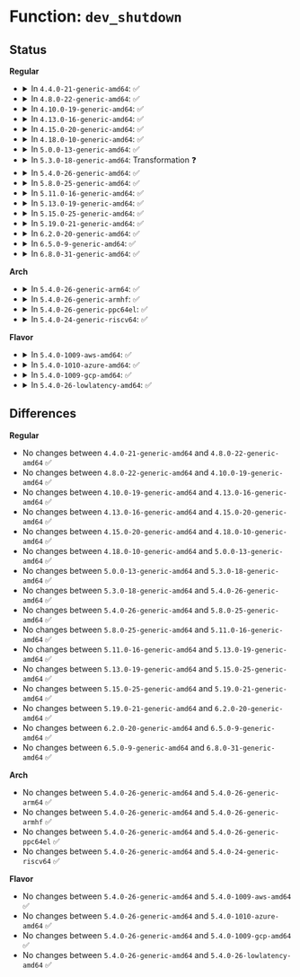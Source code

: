# Function: <code>dev_shutdown</code>

## Status
<b>Regular</b>
<ul>
<li>
<details>
<summary>In <code>4.4.0-21-generic-amd64</code>: ✅</summary>

```c
void dev_shutdown(struct net_device * dev)
```

```json
{
  "name": "dev_shutdown",
  "collision_type": "Unique Global",
  "inline_type": "No",
  "funcs": [
    {
      "addr": 18446744071586455328,
      "name": "dev_shutdown",
      "external": true,
      "loc": "net/sched/sch_generic.c:941",
      "file": "net/sched/sch_generic.c",
      "inline": "seen, unknown",
      "caller_inline": [],
      "caller_func": [
        "net/core/dev.c:rollback_registered_many"
      ]
    }
  ],
  "symbols": [
    {
      "addr": 18446744071586455328,
      "name": "dev_shutdown",
      "section": ".text",
      "bind": "STB_GLOBAL",
      "size": 194
    }
  ]
}
```
</details>
</li>
<li>
<details>
<summary>In <code>4.8.0-22-generic-amd64</code>: ✅</summary>

```c
void dev_shutdown(struct net_device * dev)
```

```json
{
  "name": "dev_shutdown",
  "collision_type": "Unique Global",
  "inline_type": "No",
  "funcs": [
    {
      "addr": 18446744071586901440,
      "name": "dev_shutdown",
      "external": true,
      "loc": "net/sched/sch_generic.c:968",
      "file": "net/sched/sch_generic.c",
      "inline": "seen, unknown",
      "caller_inline": [],
      "caller_func": [
        "net/core/dev.c:rollback_registered_many"
      ]
    }
  ],
  "symbols": [
    {
      "addr": 18446744071586901440,
      "name": "dev_shutdown",
      "section": ".text",
      "bind": "STB_GLOBAL",
      "size": 187
    }
  ]
}
```
</details>
</li>
<li>
<details>
<summary>In <code>4.10.0-19-generic-amd64</code>: ✅</summary>

```c
void dev_shutdown(struct net_device * dev)
```

```json
{
  "name": "dev_shutdown",
  "collision_type": "Unique Global",
  "inline_type": "No",
  "funcs": [
    {
      "addr": 18446744071587095616,
      "name": "dev_shutdown",
      "external": true,
      "loc": "net/sched/sch_generic.c:976",
      "file": "net/sched/sch_generic.c",
      "inline": "seen, unknown",
      "caller_inline": [],
      "caller_func": [
        "net/core/dev.c:rollback_registered_many"
      ]
    }
  ],
  "symbols": [
    {
      "addr": 18446744071587095616,
      "name": "dev_shutdown",
      "section": ".text",
      "bind": "STB_GLOBAL",
      "size": 187
    }
  ]
}
```
</details>
</li>
<li>
<details>
<summary>In <code>4.13.0-16-generic-amd64</code>: ✅</summary>

```c
void dev_shutdown(struct net_device * dev)
```

```json
{
  "name": "dev_shutdown",
  "collision_type": "Unique Global",
  "inline_type": "No",
  "funcs": [
    {
      "addr": 18446744071587224208,
      "name": "dev_shutdown",
      "external": true,
      "loc": "net/sched/sch_generic.c:976",
      "file": "net/sched/sch_generic.c",
      "inline": "seen, unknown",
      "caller_inline": [],
      "caller_func": [
        "net/core/dev.c:rollback_registered_many"
      ]
    }
  ],
  "symbols": [
    {
      "addr": 18446744071587224208,
      "name": "dev_shutdown",
      "section": ".text",
      "bind": "STB_GLOBAL",
      "size": 172
    }
  ]
}
```
</details>
</li>
<li>
<details>
<summary>In <code>4.15.0-20-generic-amd64</code>: ✅</summary>

```c
void dev_shutdown(struct net_device * dev)
```

```json
{
  "name": "dev_shutdown",
  "collision_type": "Unique Global",
  "inline_type": "No",
  "funcs": [
    {
      "addr": 18446744071587739312,
      "name": "dev_shutdown",
      "external": true,
      "loc": "net/sched/sch_generic.c:1010",
      "file": "net/sched/sch_generic.c",
      "inline": "seen, unknown",
      "caller_inline": [],
      "caller_func": [
        "net/core/dev.c:rollback_registered_many"
      ]
    }
  ],
  "symbols": [
    {
      "addr": 18446744071587739312,
      "name": "dev_shutdown",
      "section": ".text",
      "bind": "STB_GLOBAL",
      "size": 172
    }
  ]
}
```
</details>
</li>
<li>
<details>
<summary>In <code>4.18.0-10-generic-amd64</code>: ✅</summary>

```c
void dev_shutdown(struct net_device * dev)
```

```json
{
  "name": "dev_shutdown",
  "collision_type": "Unique Global",
  "inline_type": "No",
  "funcs": [
    {
      "addr": 18446744071588076768,
      "name": "dev_shutdown",
      "external": true,
      "loc": "net/sched/sch_generic.c:1277",
      "file": "net/sched/sch_generic.c",
      "inline": "seen, unknown",
      "caller_inline": [],
      "caller_func": [
        "net/core/dev.c:dev_change_net_namespace",
        "net/core/dev.c:rollback_registered_many"
      ]
    }
  ],
  "symbols": [
    {
      "addr": 18446744071588076768,
      "name": "dev_shutdown",
      "section": ".text",
      "bind": "STB_GLOBAL",
      "size": 172
    }
  ]
}
```
</details>
</li>
<li>
<details>
<summary>In <code>5.0.0-13-generic-amd64</code>: ✅</summary>

```c
void dev_shutdown(struct net_device * dev)
```

```json
{
  "name": "dev_shutdown",
  "collision_type": "Unique Global",
  "inline_type": "No",
  "funcs": [
    {
      "addr": 18446744071588253360,
      "name": "dev_shutdown",
      "external": true,
      "loc": "net/sched/sch_generic.c:1314",
      "file": "net/sched/sch_generic.c",
      "inline": "seen, unknown",
      "caller_inline": [],
      "caller_func": [
        "net/core/dev.c:dev_change_net_namespace",
        "net/core/dev.c:rollback_registered_many"
      ]
    }
  ],
  "symbols": [
    {
      "addr": 18446744071588253360,
      "name": "dev_shutdown",
      "section": ".text",
      "bind": "STB_GLOBAL",
      "size": 172
    }
  ]
}
```
</details>
</li>
<li>
<details>
<summary>In <code>5.3.0-18-generic-amd64</code>: Transformation ❓</summary>

```c
void dev_shutdown(struct net_device * dev)
```

```json
{
  "name": "dev_shutdown",
  "collision_type": "Unique Global",
  "inline_type": "No",
  "funcs": [
    {
      "addr": 0,
      "name": "dev_shutdown",
      "external": true,
      "loc": "net/sched/sch_generic.c:1309",
      "file": "net/sched/sch_generic.c",
      "inline": "seen, unknown",
      "caller_inline": [],
      "caller_func": [
        "net/core/dev.c:dev_change_net_namespace",
        "net/core/dev.c:rollback_registered_many"
      ]
    }
  ],
  "symbols": [
    {
      "addr": 18446744071588644723,
      "name": "dev_shutdown.cold",
      "section": ".text",
      "bind": "STB_LOCAL",
      "size": 19
    },
    {
      "addr": 18446744071588644496,
      "name": "dev_shutdown",
      "section": ".text",
      "bind": "STB_GLOBAL",
      "size": 176
    }
  ]
}
```
</details>
</li>
<li>
<details>
<summary>In <code>5.4.0-26-generic-amd64</code>: ✅</summary>

```c
void dev_shutdown(struct net_device * dev)
```

```json
{
  "name": "dev_shutdown",
  "collision_type": "Unique Global",
  "inline_type": "No",
  "funcs": [
    {
      "addr": 18446744071588866880,
      "name": "dev_shutdown",
      "external": true,
      "loc": "net/sched/sch_generic.c:1306",
      "file": "net/sched/sch_generic.c",
      "inline": "seen, unknown",
      "caller_inline": [],
      "caller_func": [
        "net/core/dev.c:dev_change_net_namespace",
        "net/core/dev.c:rollback_registered_many"
      ]
    }
  ],
  "symbols": [
    {
      "addr": 18446744071588866880,
      "name": "dev_shutdown",
      "section": ".text",
      "bind": "STB_GLOBAL",
      "size": 179
    }
  ]
}
```
</details>
</li>
<li>
<details>
<summary>In <code>5.8.0-25-generic-amd64</code>: ✅</summary>

```c
void dev_shutdown(struct net_device * dev)
```

```json
{
  "name": "dev_shutdown",
  "collision_type": "Unique Global",
  "inline_type": "No",
  "funcs": [
    {
      "addr": 18446744071589751072,
      "name": "dev_shutdown",
      "external": true,
      "loc": "net/sched/sch_generic.c:1330",
      "file": "net/sched/sch_generic.c",
      "inline": "seen, unknown",
      "caller_inline": [],
      "caller_func": [
        "net/core/dev.c:dev_change_net_namespace",
        "net/core/dev.c:rollback_registered_many"
      ]
    }
  ],
  "symbols": [
    {
      "addr": 18446744071589751072,
      "name": "dev_shutdown",
      "section": ".text",
      "bind": "STB_GLOBAL",
      "size": 181
    }
  ]
}
```
</details>
</li>
<li>
<details>
<summary>In <code>5.11.0-16-generic-amd64</code>: ✅</summary>

```c
void dev_shutdown(struct net_device * dev)
```

```json
{
  "name": "dev_shutdown",
  "collision_type": "Unique Global",
  "inline_type": "No",
  "funcs": [
    {
      "addr": 18446744071589784064,
      "name": "dev_shutdown",
      "external": true,
      "loc": "net/sched/sch_generic.c:1317",
      "file": "net/sched/sch_generic.c",
      "inline": "seen, unknown",
      "caller_inline": [],
      "caller_func": [
        "net/core/dev.c:dev_change_net_namespace",
        "net/core/dev.c:rollback_registered_many"
      ]
    }
  ],
  "symbols": [
    {
      "addr": 18446744071589784064,
      "name": "dev_shutdown",
      "section": ".text",
      "bind": "STB_GLOBAL",
      "size": 181
    }
  ]
}
```
</details>
</li>
<li>
<details>
<summary>In <code>5.13.0-19-generic-amd64</code>: ✅</summary>

```c
void dev_shutdown(struct net_device * dev)
```

```json
{
  "name": "dev_shutdown",
  "collision_type": "Unique Global",
  "inline_type": "No",
  "funcs": [
    {
      "addr": 18446744071589687952,
      "name": "dev_shutdown",
      "external": true,
      "loc": "net/sched/sch_generic.c:1363",
      "file": "net/sched/sch_generic.c",
      "inline": "seen, unknown",
      "caller_inline": [],
      "caller_func": [
        "net/core/dev.c:__dev_change_net_namespace",
        "net/core/dev.c:unregister_netdevice_many"
      ]
    }
  ],
  "symbols": [
    {
      "addr": 18446744071589687952,
      "name": "dev_shutdown",
      "section": ".text",
      "bind": "STB_GLOBAL",
      "size": 181
    }
  ]
}
```
</details>
</li>
<li>
<details>
<summary>In <code>5.15.0-25-generic-amd64</code>: ✅</summary>

```c
void dev_shutdown(struct net_device * dev)
```

```json
{
  "name": "dev_shutdown",
  "collision_type": "Unique Global",
  "inline_type": "No",
  "funcs": [
    {
      "addr": 18446744071590445296,
      "name": "dev_shutdown",
      "external": true,
      "loc": "net/sched/sch_generic.c:1402",
      "file": "net/sched/sch_generic.c",
      "inline": "seen, unknown",
      "caller_inline": [],
      "caller_func": [
        "net/core/dev.c:__dev_change_net_namespace",
        "net/core/dev.c:unregister_netdevice_many"
      ]
    }
  ],
  "symbols": [
    {
      "addr": 18446744071590445296,
      "name": "dev_shutdown",
      "section": ".text",
      "bind": "STB_GLOBAL",
      "size": 181
    }
  ]
}
```
</details>
</li>
<li>
<details>
<summary>In <code>5.19.0-21-generic-amd64</code>: ✅</summary>

```c
void dev_shutdown(struct net_device * dev)
```

```json
{
  "name": "dev_shutdown",
  "collision_type": "Unique Global",
  "inline_type": "No",
  "funcs": [
    {
      "addr": 18446744071592047280,
      "name": "dev_shutdown",
      "external": true,
      "loc": "net/sched/sch_generic.c:1468",
      "file": "net/sched/sch_generic.c",
      "inline": "seen, unknown",
      "caller_inline": [],
      "caller_func": [
        "net/core/dev.c:__dev_change_net_namespace",
        "net/core/dev.c:unregister_netdevice_many"
      ]
    }
  ],
  "symbols": [
    {
      "addr": 18446744071592047280,
      "name": "dev_shutdown",
      "section": ".text",
      "bind": "STB_GLOBAL",
      "size": 197
    }
  ]
}
```
</details>
</li>
<li>
<details>
<summary>In <code>6.2.0-20-generic-amd64</code>: ✅</summary>

```c
void dev_shutdown(struct net_device * dev)
```

```json
{
  "name": "dev_shutdown",
  "collision_type": "Unique Global",
  "inline_type": "No",
  "funcs": [
    {
      "addr": 18446744071593865440,
      "name": "dev_shutdown",
      "external": true,
      "loc": "net/sched/sch_generic.c:1465",
      "file": "net/sched/sch_generic.c",
      "inline": "seen, unknown",
      "caller_inline": [],
      "caller_func": [
        "net/core/dev.c:__dev_change_net_namespace",
        "net/core/dev.c:unregister_netdevice_many_notify"
      ]
    }
  ],
  "symbols": [
    {
      "addr": 18446744071593865440,
      "name": "dev_shutdown",
      "section": ".text",
      "bind": "STB_GLOBAL",
      "size": 197
    }
  ]
}
```
</details>
</li>
<li>
<details>
<summary>In <code>6.5.0-9-generic-amd64</code>: ✅</summary>

```c
void dev_shutdown(struct net_device * dev)
```

```json
{
  "name": "dev_shutdown",
  "collision_type": "Unique Global",
  "inline_type": "No",
  "funcs": [
    {
      "addr": 18446744071594240352,
      "name": "dev_shutdown",
      "external": true,
      "loc": "net/sched/sch_generic.c:1473",
      "file": "net/sched/sch_generic.c",
      "inline": "seen, unknown",
      "caller_inline": [],
      "caller_func": [
        "net/core/dev.c:__dev_change_net_namespace",
        "net/core/dev.c:unregister_netdevice_many_notify"
      ]
    }
  ],
  "symbols": [
    {
      "addr": 18446744071594240352,
      "name": "dev_shutdown",
      "section": ".text",
      "bind": "STB_GLOBAL",
      "size": 196
    }
  ]
}
```
</details>
</li>
<li>
<details>
<summary>In <code>6.8.0-31-generic-amd64</code>: ✅</summary>

```c
void dev_shutdown(struct net_device * dev)
```

```json
{
  "name": "dev_shutdown",
  "collision_type": "Unique Global",
  "inline_type": "No",
  "funcs": [
    {
      "addr": 18446744071595037696,
      "name": "dev_shutdown",
      "external": true,
      "loc": "net/sched/sch_generic.c:1477",
      "file": "net/sched/sch_generic.c",
      "inline": "seen, unknown",
      "caller_inline": [],
      "caller_func": [
        "net/core/dev.c:__dev_change_net_namespace",
        "net/core/dev.c:unregister_netdevice_many_notify"
      ]
    }
  ],
  "symbols": [
    {
      "addr": 18446744071595037696,
      "name": "dev_shutdown",
      "section": ".text",
      "bind": "STB_GLOBAL",
      "size": 193
    }
  ]
}
```
</details>
</li>
</ul>
<b>Arch</b>
<ul>
<li>
<details>
<summary>In <code>5.4.0-26-generic-arm64</code>: ✅</summary>

```c
void dev_shutdown(struct net_device * dev)
```

```json
{
  "name": "dev_shutdown",
  "collision_type": "Unique Global",
  "inline_type": "No",
  "funcs": [
    {
      "addr": 18446603336502453600,
      "name": "dev_shutdown",
      "external": true,
      "loc": "net/sched/sch_generic.c:1306",
      "file": "net/sched/sch_generic.c",
      "inline": "seen, unknown",
      "caller_inline": [],
      "caller_func": [
        "net/core/dev.c:dev_change_net_namespace",
        "net/core/dev.c:rollback_registered_many"
      ]
    }
  ],
  "symbols": [
    {
      "addr": 18446603336502453600,
      "name": "dev_shutdown",
      "section": ".text",
      "bind": "STB_GLOBAL",
      "size": 192
    }
  ]
}
```
</details>
</li>
<li>
<details>
<summary>In <code>5.4.0-26-generic-armhf</code>: ✅</summary>

```c
void dev_shutdown(struct net_device * dev)
```

```json
{
  "name": "dev_shutdown",
  "collision_type": "Unique Global",
  "inline_type": "No",
  "funcs": [
    {
      "addr": 3235170072,
      "name": "dev_shutdown",
      "external": true,
      "loc": "net/sched/sch_generic.c:1306",
      "file": "net/sched/sch_generic.c",
      "inline": "seen, unknown",
      "caller_inline": [],
      "caller_func": [
        "net/core/dev.c:dev_change_net_namespace",
        "net/core/dev.c:rollback_registered_many"
      ]
    }
  ],
  "symbols": [
    {
      "addr": 3235170072,
      "name": "dev_shutdown",
      "section": ".text",
      "bind": "STB_GLOBAL",
      "size": 192
    }
  ]
}
```
</details>
</li>
<li>
<details>
<summary>In <code>5.4.0-26-generic-ppc64el</code>: ✅</summary>

```c
void dev_shutdown(struct net_device * dev)
```

```json
{
  "name": "dev_shutdown",
  "collision_type": "Unique Global",
  "inline_type": "No",
  "funcs": [
    {
      "addr": 13835058055296005712,
      "name": "dev_shutdown",
      "external": true,
      "loc": "net/sched/sch_generic.c:1306",
      "file": "net/sched/sch_generic.c",
      "inline": "seen, unknown",
      "caller_inline": [],
      "caller_func": [
        "net/core/dev.c:dev_change_net_namespace",
        "net/core/dev.c:rollback_registered_many"
      ]
    }
  ],
  "symbols": [
    {
      "addr": 13835058055296005712,
      "name": "dev_shutdown",
      "section": ".text",
      "bind": "STB_GLOBAL",
      "size": 236
    }
  ]
}
```
</details>
</li>
<li>
<details>
<summary>In <code>5.4.0-24-generic-riscv64</code>: ✅</summary>

```c
void dev_shutdown(struct net_device * dev)
```

```json
{
  "name": "dev_shutdown",
  "collision_type": "Unique Global",
  "inline_type": "No",
  "funcs": [
    {
      "addr": 18446743936278640172,
      "name": "dev_shutdown",
      "external": true,
      "loc": "net/sched/sch_generic.c:1306",
      "file": "net/sched/sch_generic.c",
      "inline": "seen, unknown",
      "caller_inline": [],
      "caller_func": [
        "net/core/dev.c:dev_change_net_namespace",
        "net/core/dev.c:rollback_registered_many"
      ]
    }
  ],
  "symbols": [
    {
      "addr": 18446743936278640172,
      "name": "dev_shutdown",
      "section": ".text",
      "bind": "STB_GLOBAL",
      "size": 194
    }
  ]
}
```
</details>
</li>
</ul>
<b>Flavor</b>
<ul>
<li>
<details>
<summary>In <code>5.4.0-1009-aws-amd64</code>: ✅</summary>

```c
void dev_shutdown(struct net_device * dev)
```

```json
{
  "name": "dev_shutdown",
  "collision_type": "Unique Global",
  "inline_type": "No",
  "funcs": [
    {
      "addr": 18446744071588473264,
      "name": "dev_shutdown",
      "external": true,
      "loc": "net/sched/sch_generic.c:1306",
      "file": "net/sched/sch_generic.c",
      "inline": "seen, unknown",
      "caller_inline": [],
      "caller_func": [
        "net/core/dev.c:dev_change_net_namespace",
        "net/core/dev.c:rollback_registered_many"
      ]
    }
  ],
  "symbols": [
    {
      "addr": 18446744071588473264,
      "name": "dev_shutdown",
      "section": ".text",
      "bind": "STB_GLOBAL",
      "size": 179
    }
  ]
}
```
</details>
</li>
<li>
<details>
<summary>In <code>5.4.0-1010-azure-amd64</code>: ✅</summary>

```c
void dev_shutdown(struct net_device * dev)
```

```json
{
  "name": "dev_shutdown",
  "collision_type": "Unique Global",
  "inline_type": "No",
  "funcs": [
    {
      "addr": 18446744071588185264,
      "name": "dev_shutdown",
      "external": true,
      "loc": "net/sched/sch_generic.c:1306",
      "file": "net/sched/sch_generic.c",
      "inline": "seen, unknown",
      "caller_inline": [],
      "caller_func": [
        "net/core/dev.c:dev_change_net_namespace",
        "net/core/dev.c:rollback_registered_many"
      ]
    }
  ],
  "symbols": [
    {
      "addr": 18446744071588185264,
      "name": "dev_shutdown",
      "section": ".text",
      "bind": "STB_GLOBAL",
      "size": 179
    }
  ]
}
```
</details>
</li>
<li>
<details>
<summary>In <code>5.4.0-1009-gcp-amd64</code>: ✅</summary>

```c
void dev_shutdown(struct net_device * dev)
```

```json
{
  "name": "dev_shutdown",
  "collision_type": "Unique Global",
  "inline_type": "No",
  "funcs": [
    {
      "addr": 18446744071588805440,
      "name": "dev_shutdown",
      "external": true,
      "loc": "net/sched/sch_generic.c:1306",
      "file": "net/sched/sch_generic.c",
      "inline": "seen, unknown",
      "caller_inline": [],
      "caller_func": [
        "net/core/dev.c:dev_change_net_namespace",
        "net/core/dev.c:rollback_registered_many"
      ]
    }
  ],
  "symbols": [
    {
      "addr": 18446744071588805440,
      "name": "dev_shutdown",
      "section": ".text",
      "bind": "STB_GLOBAL",
      "size": 179
    }
  ]
}
```
</details>
</li>
<li>
<details>
<summary>In <code>5.4.0-26-lowlatency-amd64</code>: ✅</summary>

```c
void dev_shutdown(struct net_device * dev)
```

```json
{
  "name": "dev_shutdown",
  "collision_type": "Unique Global",
  "inline_type": "No",
  "funcs": [
    {
      "addr": 18446744071588946080,
      "name": "dev_shutdown",
      "external": true,
      "loc": "net/sched/sch_generic.c:1306",
      "file": "net/sched/sch_generic.c",
      "inline": "seen, unknown",
      "caller_inline": [],
      "caller_func": [
        "net/core/dev.c:dev_change_net_namespace",
        "net/core/dev.c:rollback_registered_many"
      ]
    }
  ],
  "symbols": [
    {
      "addr": 18446744071588946080,
      "name": "dev_shutdown",
      "section": ".text",
      "bind": "STB_GLOBAL",
      "size": 179
    }
  ]
}
```
</details>
</li>
</ul>

## Differences
<b>Regular</b>
<ul>
<li>
No changes between <code>4.4.0-21-generic-amd64</code> and <code>4.8.0-22-generic-amd64</code> ✅
</li>
<li>
No changes between <code>4.8.0-22-generic-amd64</code> and <code>4.10.0-19-generic-amd64</code> ✅
</li>
<li>
No changes between <code>4.10.0-19-generic-amd64</code> and <code>4.13.0-16-generic-amd64</code> ✅
</li>
<li>
No changes between <code>4.13.0-16-generic-amd64</code> and <code>4.15.0-20-generic-amd64</code> ✅
</li>
<li>
No changes between <code>4.15.0-20-generic-amd64</code> and <code>4.18.0-10-generic-amd64</code> ✅
</li>
<li>
No changes between <code>4.18.0-10-generic-amd64</code> and <code>5.0.0-13-generic-amd64</code> ✅
</li>
<li>
No changes between <code>5.0.0-13-generic-amd64</code> and <code>5.3.0-18-generic-amd64</code> ✅
</li>
<li>
No changes between <code>5.3.0-18-generic-amd64</code> and <code>5.4.0-26-generic-amd64</code> ✅
</li>
<li>
No changes between <code>5.4.0-26-generic-amd64</code> and <code>5.8.0-25-generic-amd64</code> ✅
</li>
<li>
No changes between <code>5.8.0-25-generic-amd64</code> and <code>5.11.0-16-generic-amd64</code> ✅
</li>
<li>
No changes between <code>5.11.0-16-generic-amd64</code> and <code>5.13.0-19-generic-amd64</code> ✅
</li>
<li>
No changes between <code>5.13.0-19-generic-amd64</code> and <code>5.15.0-25-generic-amd64</code> ✅
</li>
<li>
No changes between <code>5.15.0-25-generic-amd64</code> and <code>5.19.0-21-generic-amd64</code> ✅
</li>
<li>
No changes between <code>5.19.0-21-generic-amd64</code> and <code>6.2.0-20-generic-amd64</code> ✅
</li>
<li>
No changes between <code>6.2.0-20-generic-amd64</code> and <code>6.5.0-9-generic-amd64</code> ✅
</li>
<li>
No changes between <code>6.5.0-9-generic-amd64</code> and <code>6.8.0-31-generic-amd64</code> ✅
</li>
</ul>
<b>Arch</b>
<ul>
<li>
No changes between <code>5.4.0-26-generic-amd64</code> and <code>5.4.0-26-generic-arm64</code> ✅
</li>
<li>
No changes between <code>5.4.0-26-generic-amd64</code> and <code>5.4.0-26-generic-armhf</code> ✅
</li>
<li>
No changes between <code>5.4.0-26-generic-amd64</code> and <code>5.4.0-26-generic-ppc64el</code> ✅
</li>
<li>
No changes between <code>5.4.0-26-generic-amd64</code> and <code>5.4.0-24-generic-riscv64</code> ✅
</li>
</ul>
<b>Flavor</b>
<ul>
<li>
No changes between <code>5.4.0-26-generic-amd64</code> and <code>5.4.0-1009-aws-amd64</code> ✅
</li>
<li>
No changes between <code>5.4.0-26-generic-amd64</code> and <code>5.4.0-1010-azure-amd64</code> ✅
</li>
<li>
No changes between <code>5.4.0-26-generic-amd64</code> and <code>5.4.0-1009-gcp-amd64</code> ✅
</li>
<li>
No changes between <code>5.4.0-26-generic-amd64</code> and <code>5.4.0-26-lowlatency-amd64</code> ✅
</li>
</ul>
